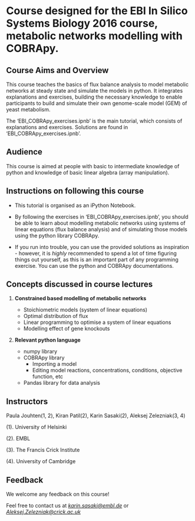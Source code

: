 Course designed for the EBI In Silico Systems Biology 2016 course, metabolic networks modelling with COBRApy.
===================================


## Course Aims and Overview

This course teaches the basics of flux balance analysis to model metabolic networks at steady state and simulate the models in python. It integrates explanations and exercises, building the necessary knowledge to enable participants to build and simulate their own genome-scale model (GEM) of yeast metabolism.

The ‘EBI_COBRApy_exercises.ipnb’ is the main tutorial, which consists of explanations and exercises. Solutions are found in ‘EBI_COBRApy_exercises.ipnb’.


## Audience

This course is aimed at people with basic to intermediate knowledge of python and knowledge of basic linear algebra (array manipulation).


## Instructions on following this course

- This tutorial is organised as an iPython Notebook.

- By following the exercises in ‘EBI_COBRApy_exercises.ipnb’, you should be able to learn about modelling metabolic networks using systems of linear equations (flux balance analysis) and of simulating those models using the python library COBRApy.

- If you run into trouble, you can use the provided solutions as inspiration - however, it is *highly* recommended to spend a lot of time figuring things out yourself, as this is an important part of any programming exercise. You can use the python and COBRApy documentations.



## Concepts discussed in course lectures

1. **Constrained based modelling of metabolic networks**
	* Stoichiometric models (system of linear equations)
	* Optimal distribution of flux
	* Linear programming to optimise a system of linear equations
	* Modelling effect of gene knockouts 

2. **Relevant python language**
	* numpy library
	* COBRApy library
		* Importing a model
		* Editing model reactions, concentrations, conditions, objective function, etc
	* Pandas library for data analysis


		
## Instructors

Paula Jouhten(1, 2), Kiran Patil(2), Karin Sasaki(2), Aleksej Zelezniak(3, 4)

(1). University of Helsinki

(2). EMBL

(3). The Francis Crick Institute

(4). University of Cambridge


## Feedback 

We welcome any feedback on this course! 

Feel free to contact us at *karin.sasaki@embl.de* or *Aleksej.Zelezniak@crick.ac.uk*